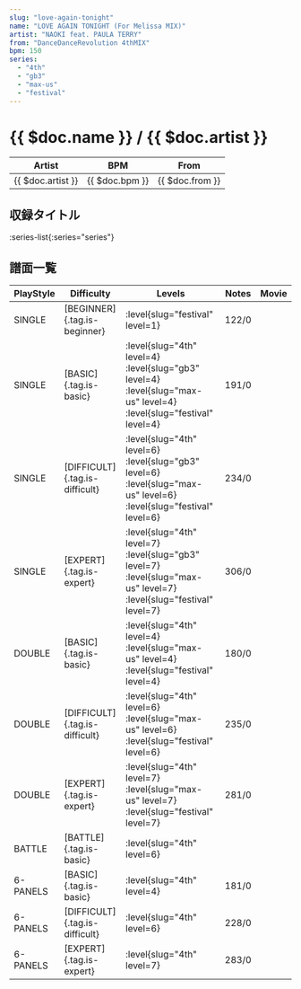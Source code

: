 ```yaml
---
slug: "love-again-tonight"
name: "LOVE AGAIN TONIGHT (For Melissa MIX)"
artist: "NAOKI feat. PAULA TERRY"
from: "DanceDanceRevolution 4thMIX"
bpm: 150
series:
  - "4th"
  - "gb3"
  - "max-us"
  - "festival"
---
```


# {{ $doc.name }} / {{ $doc.artist }}

|Artist|BPM|From|
|------|---|----|
|{{ $doc.artist }}|{{ $doc.bpm }}|{{ $doc.from }}|

## 収録タイトル

:series-list{:series="series"}

## 譜面一覧

|PlayStyle|Difficulty|Levels|Notes|Movie|
|---------|----------|------|-----|-----|
|SINGLE|[BEGINNER]{.tag.is-beginner}|:level{slug="festival" level=1}|122/0||
|SINGLE|[BASIC]{.tag.is-basic}|:level{slug="4th" level=4} :level{slug="gb3" level=4} :level{slug="max-us" level=4} :level{slug="festival" level=4}|191/0||
|SINGLE|[DIFFICULT]{.tag.is-difficult}|:level{slug="4th" level=6} :level{slug="gb3" level=6} :level{slug="max-us" level=6} :level{slug="festival" level=6}|234/0||
|SINGLE|[EXPERT]{.tag.is-expert}|:level{slug="4th" level=7} :level{slug="gb3" level=7} :level{slug="max-us" level=7} :level{slug="festival" level=7}|306/0||
|DOUBLE|[BASIC]{.tag.is-basic}|:level{slug="4th" level=4} :level{slug="max-us" level=4} :level{slug="festival" level=4}|180/0||
|DOUBLE|[DIFFICULT]{.tag.is-difficult}|:level{slug="4th" level=6} :level{slug="max-us" level=6} :level{slug="festival" level=6}|235/0||
|DOUBLE|[EXPERT]{.tag.is-expert}|:level{slug="4th" level=7} :level{slug="max-us" level=7} :level{slug="festival" level=7}|281/0||
|BATTLE|[BATTLE]{.tag.is-basic}|:level{slug="4th" level=6}|||
|6-PANELS|[BASIC]{.tag.is-basic}|:level{slug="4th" level=4}|181/0||
|6-PANELS|[DIFFICULT]{.tag.is-difficult}|:level{slug="4th" level=6}|228/0||
|6-PANELS|[EXPERT]{.tag.is-expert}|:level{slug="4th" level=7}|283/0||

